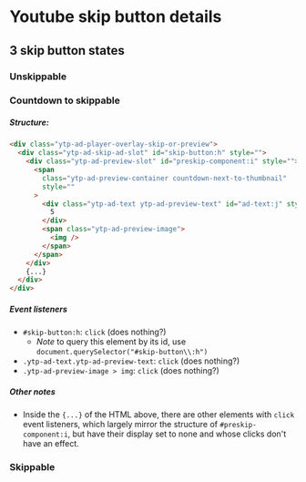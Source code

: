 # Youtube skip button details

## 3 skip button states

### Unskippable

### Countdown to skippable

##### Structure:

```html
<div class="ytp-ad-player-overlay-skip-or-preview">
  <div class="ytp-ad-skip-ad-slot" id="skip-button:h" style="">
    <div class="ytp-ad-preview-slot" id="preskip-component:i" style="">
      <span
        class="ytp-ad-preview-container countdown-next-to-thumbnail"
        style=""
      >
        <div class="ytp-ad-text ytp-ad-preview-text" id="ad-text:j" style="">
          5
        </div>
        <span class="ytp-ad-preview-image">
          <img />
        </span>
      </span>
    </div>
    {...}
  </div>
</div>
```

##### Event listeners

- `#skip-button:h`: `click` (does nothing?)
  - _Note_ to query this element by its id, use `document.querySelector("#skip-button\\:h")`
- `.ytp-ad-text.ytp-ad-preview-text`: `click` (does nothing?)
- `.ytp-ad-preview-image > img`: `click` (does nothing?)

##### Other notes

- Inside the `{...}` of the HTML above, there are other elements with `click` event listeners, which largely mirror the structure of `#preskip-component:i`, but have their display set to none and whose clicks don't have an effect.

### Skippable
